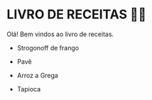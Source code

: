 # LIVRO DE RECEITAS :man_cook:

Olá! Bem vindos ao livro de receitas.

- Strogonoff de frango
- Pavê
- Arroz a Grega

- Tapioca

  

